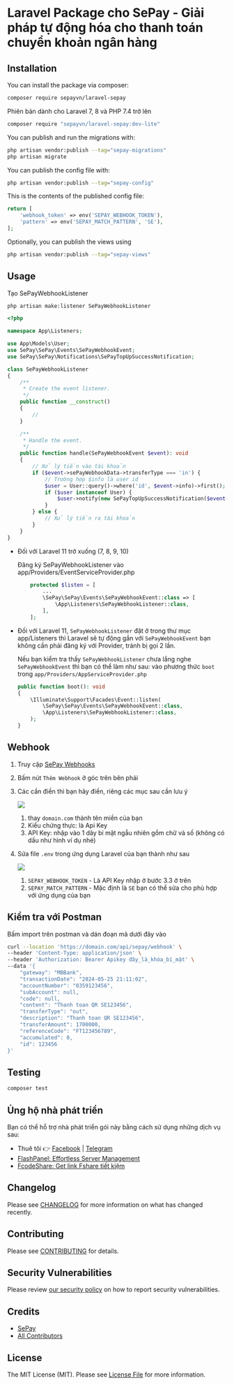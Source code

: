 # Laravel Package cho SePay - Giải pháp tự động hóa cho thanh toán chuyển khoản ngân hàng

## Installation

You can install the package via composer:

```bash
composer require sepayvn/laravel-sepay
```

Phiên bản dành cho Laravel 7, 8 và PHP 7.4 trở lên

```bash
composer require "sepayvn/laravel-sepay:dev-lite"
```

You can publish and run the migrations with:

```bash
php artisan vendor:publish --tag="sepay-migrations"
php artisan migrate
```

You can publish the config file with:

```bash
php artisan vendor:publish --tag="sepay-config"
```

This is the contents of the published config file:

```php
return [
    'webhook_token' => env('SEPAY_WEBHOOK_TOKEN'),
    'pattern' => env('SEPAY_MATCH_PATTERN', 'SE'),
];
```

Optionally, you can publish the views using

```bash
php artisan vendor:publish --tag="sepay-views"
```

## Usage

Tạo SePayWebhookListener

```bash
php artisan make:listener SePayWebhookListener
```

```php
<?php

namespace App\Listeners;

use App\Models\User;
use SePay\SePay\Events\SePayWebhookEvent;
use SePay\SePay\Notifications\SePayTopUpSuccessNotification;

class SePayWebhookListener
{
    /**
     * Create the event listener.
     */
    public function __construct()
    {
        //
    }

    /**
     * Handle the event.
     */
    public function handle(SePayWebhookEvent $event): void
    {
        // Xử lý tiền vào tài khoản
        if ($event->sePayWebhookData->transferType === 'in') {
            // Trường hợp $info là user id
            $user = User::query()->where('id', $event->info)->first();
            if ($user instanceof User) {
                $user->notify(new SePayTopUpSuccessNotification($event->sePayWebhookData));
            }
        } else {
            // Xử lý tiền ra tài khoản
        }
    }
}
```

-   Đối với Laravel 11 trở xuống (7, 8, 9, 10)

    Đăng ký SePayWebhookListener vào app/Providers/EventServiceProvider.php

    ```php
        protected $listen = [
            ...
            \SePay\SePay\Events\SePayWebhookEvent::class => [
                \App\Listeners\SePayWebhookListener::class,
            ],
        ];
    ```

-   Đối với Laravel 11, `SePayWebhookListener` đặt ở trong thư mục app/Listeners thì Laravel
    sẽ tự động gắn với `SePayWebhookEvent` bạn không cần phải đăng ký với Provider, tránh bị gọi 2 lần.

    Nếu bạn kiểm tra thấy `SePayWebhookListener` chưa lắng nghe `SePayWebhookEvent` thì bạn có thể làm như sau:
    vào phương thức `boot` trong `app/Providers/AppServiceProvider.php`

    ```php
    public function boot(): void
    {
        \Illuminate\Support\Facades\Event::listen(
            \SePay\SePay\Events\SePayWebhookEvent::class,
            \App\Listeners\SePayWebhookListener::class,
        );
    }
    ```

## Webhook

1. Truy cập [SePay Webhooks](https://my.sepay.vn/webhooks)
2. Bấm nút `Thêm Webhook` ở góc trên bên phải
3. Các cần điền thì bạn hãy điền, riêng các mục sau cần lưu ý

    ![](<images/Screenshot 2024-05-27 at 18.50.00.png>)

    1. thay `domain.com` thành tên miền của bạn
    2. Kiểu chứng thực: là Api Key
    3. API Key: nhập vào 1 dãy bí mật ngẫu nhiên gồm chữ và số (không có dấu như hình ví dụ nhé)

4. Sửa file `.env` trong ứng dụng Laravel của bạn thành như sau

    ![](<images/Screenshot 2024-05-27 at 19.33.19.png>)

    1. `SEPAY_WEBHOOK_TOKEN` - Là API Key nhập ở bước 3.3 ở trên
    2. `SEPAY_MATCH_PATTERN` - Mặc định là `SE` bạn có thể sửa cho phù hợp với ứng dụng của bạn

## Kiểm tra với Postman

Bấm import trên postman và dán đoạn mã dưới đây vào

```bash
curl --location 'https://domain.com/api/sepay/webhook' \
--header 'Content-Type: application/json' \
--header 'Authorization: Bearer Apikey đây_là_khóa_bí_mật' \
--data '{
    "gateway": "MBBank",
    "transactionDate": "2024-05-25 21:11:02",
    "accountNumber": "0359123456",
    "subAccount": null,
    "code": null,
    "content": "Thanh toan QR SE123456",
    "transferType": "out",
    "description": "Thanh toan QR SE123456",
    "transferAmount": 1700000,
    "referenceCode": "FT123456789",
    "accumulated": 0,
    "id": 123456
}'
```

## Testing

```bash
composer test
```

## Ủng hộ nhà phát triển

Bạn có thể hỗ trợ nhà phát triển gói này bằng cách sử dụng những dịch vụ sau:

-   Thuê tôi 👉 [Facebook](https://www.facebook.com/nguyentranchung.b3) | [Telegram](https://t.me/nguyentranchung)
-   [FlashPanel: Effortless Server Management](https://flashpanel.io)
-   [FcodeShare: Get link Fshare tiết kiệm](https://fcodeshare.com)

## Changelog

Please see [CHANGELOG](CHANGELOG.md) for more information on what has changed recently.

## Contributing

Please see [CONTRIBUTING](CONTRIBUTING.md) for details.

## Security Vulnerabilities

Please review [our security policy](../../security/policy) on how to report security vulnerabilities.

## Credits

-   [SePay](https://github.com/sepayvn)
-   [All Contributors](../../contributors)

## License

The MIT License (MIT). Please see [License File](LICENSE.md) for more information.
